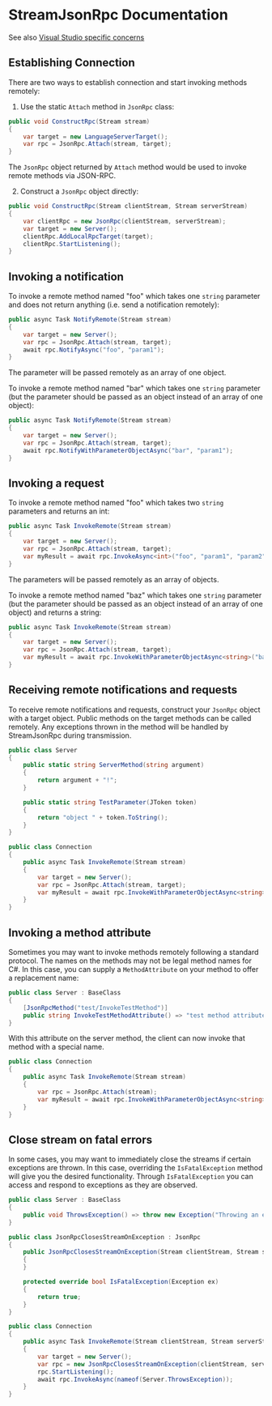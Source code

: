 # StreamJsonRpc Documentation

See also [Visual Studio specific concerns](vs.md)

## Establishing Connection
There are two ways to establish connection and start invoking methods remotely:

1. Use the static `Attach` method in `JsonRpc` class:
```csharp
public void ConstructRpc(Stream stream)
{
    var target = new LanguageServerTarget();
    var rpc = JsonRpc.Attach(stream, target);
}
```
The `JsonRpc` object returned by `Attach` method would be used to invoke remote methods via JSON-RPC.

2. Construct a `JsonRpc` object directly:
```csharp
public void ConstructRpc(Stream clientStream, Stream serverStream)
{
    var clientRpc = new JsonRpc(clientStream, serverStream);
    var target = new Server();
    clientRpc.AddLocalRpcTarget(target);
    clientRpc.StartListening();
}
```

## Invoking a notification
To invoke a remote method named "foo" which takes one `string` parameter and does not return anything (i.e. send a notification remotely):
```csharp
public async Task NotifyRemote(Stream stream) 
{
    var target = new Server();
    var rpc = JsonRpc.Attach(stream, target);
    await rpc.NotifyAsync("foo", "param1");
}
```
The parameter will be passed remotely as an array of one object.

To invoke a remote method named "bar" which takes one `string` parameter (but the parameter should be passed as an object instead of an array of one object):
```csharp
public async Task NotifyRemote(Stream stream) 
{
    var target = new Server();
    var rpc = JsonRpc.Attach(stream, target);
    await rpc.NotifyWithParameterObjectAsync("bar", "param1");
}
```
## Invoking a request
To invoke a remote method named "foo" which takes two `string` parameters and returns an int:
```csharp
public async Task InvokeRemote(Stream stream) 
{
    var target = new Server();
    var rpc = JsonRpc.Attach(stream, target);
    var myResult = await rpc.InvokeAsync<int>("foo", "param1", "param2");
}
```
The parameters will be passed remotely as an array of objects.

To invoke a remote method named "baz" which takes one `string` parameter (but the parameter should be passed as an object instead of an array of one object) and returns a string:
```csharp
public async Task InvokeRemote(Stream stream) 
{
    var target = new Server();
    var rpc = JsonRpc.Attach(stream, target);
    var myResult = await rpc.InvokeWithParameterObjectAsync<string>("baz", "param1");
}
```

## Receiving remote notifications and requests
To receive remote notifications and requests, construct your `JsonRpc` object with a target object.  Public methods on the target methods can be called remotely.  Any exceptions thrown in the method will be handled by StreamJsonRpc during transmission.
```csharp
public class Server
{
    public static string ServerMethod(string argument)
    {
        return argument + "!";
    }

    public static string TestParameter(JToken token)
    {
        return "object " + token.ToString();
    }
}

public class Connection 
{
    public async Task InvokeRemote(Stream stream) 
    {
        var target = new Server();
        var rpc = JsonRpc.Attach(stream, target);
        var myResult = await rpc.InvokeWithParameterObjectAsync<string>("baz", "param1");
    }
}
```

## Invoking a method attribute
Sometimes you may want to invoke methods remotely following a standard protocol.  The names on the methods may not be legal method names for C#.  In this case, you can supply a `MethodAttribute` on your method to offer a replacement name:
```csharp
public class Server : BaseClass
{
    [JsonRpcMethod("test/InvokeTestMethod")]
    public string InvokeTestMethodAttribute() => "test method attribute";
}
```
With this attribute on the server method, the client can now invoke that method with a special name.
```csharp
public class Connection 
{
    public async Task InvokeRemote(Stream stream) 
    {
        var rpc = JsonRpc.Attach(stream);
        var myResult = await rpc.InvokeWithParameterObjectAsync<string>("test/InvokeTestMethod");
    }
}
```

## Close stream on fatal errors
In some cases, you may want to immediately close the streams if certain exceptions are thrown. In this case, overriding the `IsFatalException` method will give you the desired functionality. Through `IsFatalException` you can access and respond to exceptions as they are observed.
```csharp
public class Server : BaseClass
{
    public void ThrowsException() => throw new Exception("Throwing an exception");
}

public class JsonRpcClosesStreamOnException : JsonRpc
{
    public JsonRpcClosesStreamOnException(Stream clientStream, Stream serverStream, object target = null) : base(clientStream, serverStream, target)
    {
    }

    protected override bool IsFatalException(Exception ex)
    {
        return true;
    }
}

public class Connection
{
    public async Task InvokeRemote(Stream clientStream, Stream serverStream)
    {
        var target = new Server();
        var rpc = new JsonRpcClosesStreamOnException(clientStream, serverStream, target);
        rpc.StartListening();
        await rpc.InvokeAsync(nameof(Server.ThrowsException));
    }
}
```
